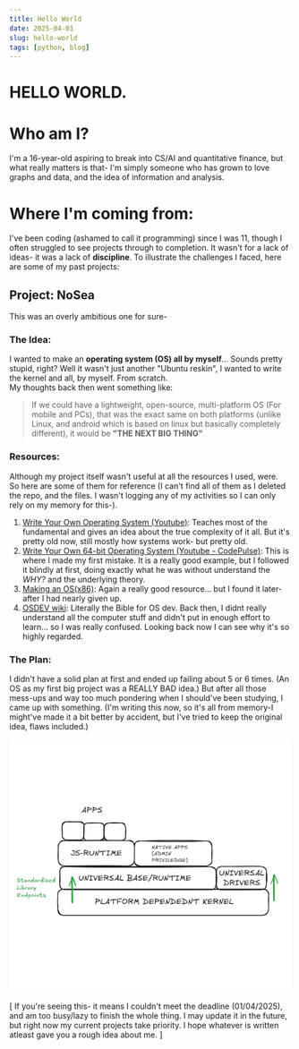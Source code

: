 ```yaml
---
title: Hello World
date: 2025-04-01
slug: hello-world
tags: [python, blog]
---
```


# **HELLO WORLD**.   

# Who am I?
I'm a 16-year-old aspiring to break into CS/AI and quantitative finance, but what really matters is that- 
I'm simply someone who has grown to love graphs and data, and the idea of information and analysis.

# Where I'm coming from:    
I've been coding (ashamed to call it programming) since I was 11, though I often struggled to see projects through to completion. It wasn't for a lack of ideas- it was a lack of **discipline**. 
To illustrate the challenges I faced, here are some of my past projects:
## Project: NoSea   
This was an overly ambitious one for sure-
### The Idea:   
I wanted to make an **operating system (OS) all by myself**... Sounds pretty stupid, right? 
Well it wasn't just another "Ubuntu reskin", I wanted to write the kernel and all, by myself. From scratch.   
My thoughts back then went something like:

> If we could have a lightweight, open-source, multi-platform OS (For mobile and PCs), that was the exact same on both platforms (unlike Linux, and android which is based on linux but basically completely different), it would be **"THE NEXT BIG THING"**

### Resources:  
Although my project itself wasn't useful at all the resources I used, were.  
So here are some of them for reference (I can't find all of them as I deleted the repo, and the files. I wasn't logging any of my activities so I can only rely on my memory for this-).    

1. [Write Your Own Operating System (Youtube)](https://www.youtube.com/playlist?list=PLHh55M_Kq4OApWScZyPl5HhgsTJS9MZ6M): Teaches most of the fundamental and gives an idea about the true complexity of it all. But it's pretty old now, still mostly how systems work- but pretty old.
2. [Write Your Own 64-bit Operating System (Youtube - CodePulse)](https://www.youtube.com/playlist?list=PLZQftyCk7_SeZRitx5MjBKzTtvk0pHMtp): This is where I made my first mistake. It is a really good example, but I followed it blindly at first, doing exactly what he was without understand the _WHY?_ and the underlying theory. 
3. [Making an OS(x86)](https://www.youtube.com/playlist?list=PLm3B56ql_akNcvH8vvJRYOc7TbYhRs19M): Again a really good resource... but I found it later- after I had nearly given up.   
4. [OSDEV wiki](https://wiki.osdev.org/Expanded_Main_Page): Literally the Bible for OS dev. Back then, I didnt really understand all the computer stuff and didn't put in enough effort to learn... so I was really confused. Looking back now I can see why it's so highly regarded. 


### The Plan:
I didn't have a solid plan at first and ended up failing about 5 or 6 times. (An OS as my first big project was a REALLY BAD idea.) But after all those mess-ups and way too much pondering when I should've been studying, I came up with something. (I'm writing this now, so it's all from memory-I might've made it a bit better by accident, but I've tried to keep the original idea, flaws included.)

<img src="/static/images/NoSea-architecture-hello-world.png" class="invertible">  

[
    If you're seeing this- it means I couldn't meet the deadline (01/04/2025), and am too busy/lazy to finish the whole thing. I may update it in the future, but right now my current projects take priority. I hope whatever is written atleast gave you a rough idea about me.
]